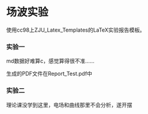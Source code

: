 # 场波实验

使用cc98上ZJU_Latex_Templates的LaTeX实验报告模板。

### 实验一

md数据好难算c，感觉算得很不准……

生成的PDF文件在Report_Test.pdf中

### 实验二

理论课没学到这里，电场和曲线那里不会分析，遂开摆